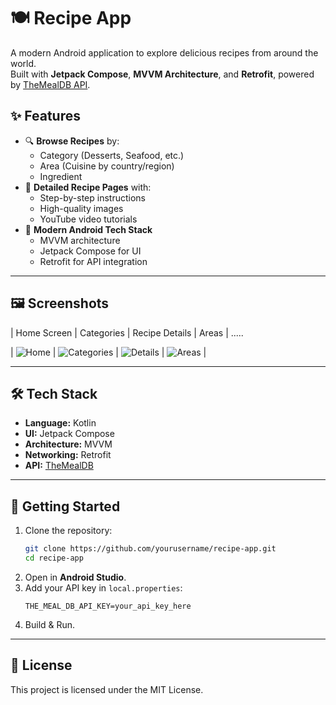 # 🍽️ Recipe App

A modern Android application to explore delicious recipes from around the world.  
Built with **Jetpack Compose**, **MVVM Architecture**, and **Retrofit**, powered by [TheMealDB API](https://www.themealdb.com/).  

## ✨ Features
- 🔍 **Browse Recipes** by:
  - Category (Desserts, Seafood, etc.)
  - Area (Cuisine by country/region)
  - Ingredient
- 📄 **Detailed Recipe Pages** with:
  - Step-by-step instructions
  - High-quality images
  - YouTube video tutorials
- 📱 **Modern Android Tech Stack**
  - MVVM architecture
  - Jetpack Compose for UI
  - Retrofit for API integration

---

## 🖼 Screenshots

| Home Screen | Categories | Recipe Details | Areas |
.....

| ![Home](screenshots/Homepage.jpg) | ![Categories](screenshots/Categorypage.jpg) | ![Details](screenshots/Reciepepage.jpg) | ![Areas](screenshots/Areaspage.jpg) |

---

## 🛠 Tech Stack
- **Language:** Kotlin
- **UI:** Jetpack Compose
- **Architecture:** MVVM
- **Networking:** Retrofit
- **API:** [TheMealDB](https://www.themealdb.com/)

---

## 🚀 Getting Started
1. Clone the repository:
   ```bash
   git clone https://github.com/yourusername/recipe-app.git
   cd recipe-app
   ```
2. Open in **Android Studio**.
3. Add your API key in `local.properties`:
   ```properties
   THE_MEAL_DB_API_KEY=your_api_key_here
   ```
4. Build & Run.

---

## 📜 License
This project is licensed under the MIT License.
